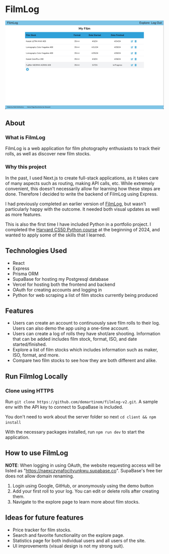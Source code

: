 # FilmLog

![Log example](client/public/sample.jpg)
## About

### What is FilmLog
FilmLog is a web application for film photography enthusiasts to track their rolls, as well as discover new film stocks.

### Why this project
In the past, I  used Next.js to create full-stack applications, as it takes care of many aspects such as routing, making API calls, etc. While extremely convenient, this doesn't necessarily allow for learning how these steps are done. Therefore I decided to write the backend of FilmLog using Express.

I had previously completed an earlier version of [FilmLog](https://github.com/demartinom/film-log), but wasn't particularly happy with the outcome. It needed both visual updates as well as more features.

This is also the first time I have included Python in a portfolio project. I completed the [Harvard CS50 Python course](https://cs50.harvard.edu/python/2022/) at the beginning of 2024, and wanted to apply some of the skills that I learned.

## Technologies Used
- React
- Express
- Prisma ORM
- SupaBase for hosting my Postgresql database
- Vercel for hosting both the frontend and backend
- OAuth for creating accounts and logging in
- Python for web scraping a list of film stocks currently being produced

## Features
- Users can create an account to continuously save film rolls to their log. Users can also demo the app using a one-time account.
- Users can create a log of rolls they have shot/are shooting. Information that can be added includes film stock, format, ISO, and date started/finished.
- Explore a list of film stocks which includes information such as maker, ISO, format, and more.
- Compare two film stocks to see how they are both different and alike.

## Run Filmlog Locally

### Clone using HTTPS

Run `git clone https://github.com/demartinom/filmlog-v2.git`. A sample env with the API key to connect to SupaBase is included.

You don't need to work about the server folder so next `cd client && npm install`

With the necessary packages installed, run `npm run dev` to start the application.

## How to use FilmLog

**NOTE**: When logging in using OAuth, the website requesting access will be listed as "https://naexczynafocityunkwu.supabase.co". SupaBase's free tier does not allow domain renaming.
 
1. Login using Google, GitHub, or anonymously using the demo button
2. Add your first roll to your log. You can edit or delete rolls after creating them.
3. Navigate to the explore page to learn more about film stocks.

## Ideas for future features
- Price tracker for film stocks.
- Search and favorite functionality on the explore page.
- Statistics page for both individual users and all users of the site.
- UI improvements (visual design is not my strong suit).
